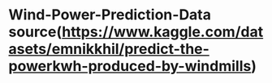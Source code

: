 # Wind-Power-Prediction-Data source(https://www.kaggle.com/datasets/emnikkhil/predict-the-powerkwh-produced-by-windmills)
